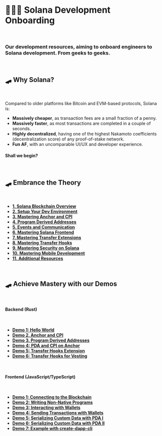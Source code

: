 # 👩🏽‍💻 Solana Development Onboarding

<br>

### Our development resources, aiming to onboard engineers to Solana development. From geeks to geeks.

<br>

## 🛹 Why Solana?

<br>

Compared to older platforms like Bitcoin and EVM-based protocols, Solana is:

- **Massively cheaper**, as transaction fees are a small fraction of a penny.
- **Massively faster**, as most transactions are completed in a couple of seconds.
- **Highly decentralized**, having one of the highest Nakamoto coefficients (decentralization score) of any proof-of-stake network.
- **Fun AF**, with an uncomparable UI/UX and developer experience.


#### Shall we begin?

<br>

## 🛹 Embrance the Theory

<br>

* **[1. Solana Blockchain Overview](chapters/01_intro.md)**
* **[2. Setup Your Dev Environment](chapters/02_dev_env.md)**
* **[3. Mastering Anchor and CPI](chapters/03_anchor.md)**
* **[4. Program Derived Addresses](chapters/04_pda.md)**
* **[5. Events and Communication](chapters/05_events.md)**
* **[6. Mastering Solana Frontend](chapters/06_frontend.md)**
* **[7. Mastering Transfer Extensions](chapters/07_transfer_extensions.md)**
* **[8. Mastering Transfer Hooks](chapters/08_transfer_hooks.md)**
* **[9. Mastering Security on Solana](chapters/09_security.md)**
* **[10. Mastering Mobile Development](chapters/10_mobile.md)**
* **[11. Additional Resources](chapters/11_additional_resources.md)**



<br>


## 🛹 Achieve Mastery with our Demos

<br>

#### Backend (Rust)

<br>

* **[Demo 1: Hello World](demos/backend/01_hello_world)**
* **[Demo 2. Anchor and CPI](demos/backend/02_anchor_cpi)**
* **[Demo 3. Program Derived Addresses](demos/backend/03_anchor_pda)**
* **[Demo 4: PDA and CPI on Anchor](demos/backend/04_pda_and_cpi)**
* **[Demo 5: Transfer Hooks Extension](demos/backend/05_transfer_hooks_extension)**
* **[Demo 6: Transfer Hooks for Vesting](demos/backend/06_transfer_hooks_vesting)**

<br>

#### Frontend (JavaScript/TypeScript)

<br>

* **[Demo 1: Connecting to the Blockchain](demos/frontend/01_connecting_to_the_blockchain)**
* **[Demo 2: Writing Non-Native Programs](demos/frontend/02_non_native_programs)**
* **[Demo 3: Interacting with Wallets](demos/frontend/03_wallets_ping)**
* **[Demo 4: Sending Transactions with Wallets](demos/frontend/04_wallets_tx)**
* **[Demo 5: Serializing Custom Data with PDA I](demos/frontend/05_serialize_custom_data)**
* **[Demo 6: Serializing Custom Data with PDA II](demos/frontend/06_serialize_custom_data_II)**
* **[Demo 7: Example with create-dapp-cli](demos/frontend/07_create_dapp_cli)**


